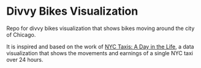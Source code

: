 Divvy Bikes Visualization
===========

Repo for divvy bikes visualization that shows bikes moving around the city of Chicago.  

It is inspired and based on the work of [NYC Taxis: A Day in the Life](http://nyctaxi.herokuapp.com), a data visualization that shows the movements and earnings of a single NYC taxi over 24 hours.


